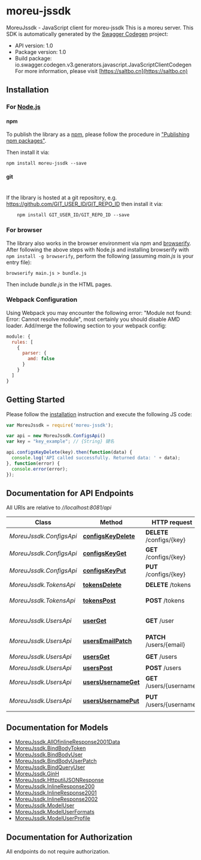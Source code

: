 # moreu-jssdk

MoreuJssdk - JavaScript client for moreu-jssdk
This is a moreu server.
This SDK is automatically generated by the [Swagger Codegen](https://github.com/swagger-api/swagger-codegen) project:

- API version: 1.0
- Package version: 1.0
- Build package: io.swagger.codegen.v3.generators.javascript.JavaScriptClientCodegen
For more information, please visit [https://saltbo.cn](https://saltbo.cn)

## Installation

### For [Node.js](https://nodejs.org/)

#### npm

To publish the library as a [npm](https://www.npmjs.com/),
please follow the procedure in ["Publishing npm packages"](https://docs.npmjs.com/getting-started/publishing-npm-packages).

Then install it via:

```shell
npm install moreu-jssdk --save
```

#### git
#
If the library is hosted at a git repository, e.g.
https://github.com/GIT_USER_ID/GIT_REPO_ID
then install it via:

```shell
    npm install GIT_USER_ID/GIT_REPO_ID --save
```

### For browser

The library also works in the browser environment via npm and [browserify](http://browserify.org/). After following
the above steps with Node.js and installing browserify with `npm install -g browserify`,
perform the following (assuming *main.js* is your entry file):

```shell
browserify main.js > bundle.js
```

Then include *bundle.js* in the HTML pages.

### Webpack Configuration

Using Webpack you may encounter the following error: "Module not found: Error:
Cannot resolve module", most certainly you should disable AMD loader. Add/merge
the following section to your webpack config:

```javascript
module: {
  rules: [
    {
      parser: {
        amd: false
      }
    }
  ]
}
```

## Getting Started

Please follow the [installation](#installation) instruction and execute the following JS code:

```javascript
var MoreuJssdk = require('moreu-jssdk');

var api = new MoreuJssdk.ConfigsApi()
var key = "key_example"; // {String} 键名

api.configsKeyDelete(key).then(function(data) {
  console.log('API called successfully. Returned data: ' + data);
}, function(error) {
  console.error(error);
});

```

## Documentation for API Endpoints

All URIs are relative to *//localhost:8081/api*

Class | Method | HTTP request | Description
------------ | ------------- | ------------- | -------------
*MoreuJssdk.ConfigsApi* | [**configsKeyDelete**](docs/ConfigsApi.md#configsKeyDelete) | **DELETE** /configs/{key} | 删除配置项
*MoreuJssdk.ConfigsApi* | [**configsKeyGet**](docs/ConfigsApi.md#configsKeyGet) | **GET** /configs/{key} | 获取配置项
*MoreuJssdk.ConfigsApi* | [**configsKeyPut**](docs/ConfigsApi.md#configsKeyPut) | **PUT** /configs/{key} | 修改配置项
*MoreuJssdk.TokensApi* | [**tokensDelete**](docs/TokensApi.md#tokensDelete) | **DELETE** /tokens | 退出登录
*MoreuJssdk.TokensApi* | [**tokensPost**](docs/TokensApi.md#tokensPost) | **POST** /tokens | 登录/密码重置
*MoreuJssdk.UsersApi* | [**userGet**](docs/UsersApi.md#userGet) | **GET** /user | 当前登录用户信息
*MoreuJssdk.UsersApi* | [**usersEmailPatch**](docs/UsersApi.md#usersEmailPatch) | **PATCH** /users/{email} | 更新一项用户信息
*MoreuJssdk.UsersApi* | [**usersGet**](docs/UsersApi.md#usersGet) | **GET** /users | 用户列表
*MoreuJssdk.UsersApi* | [**usersPost**](docs/UsersApi.md#usersPost) | **POST** /users | 用户注册
*MoreuJssdk.UsersApi* | [**usersUsernameGet**](docs/UsersApi.md#usersUsernameGet) | **GET** /users/{username} | 用户查询
*MoreuJssdk.UsersApi* | [**usersUsernamePut**](docs/UsersApi.md#usersUsernamePut) | **PUT** /users/{username} | 修改个人信息

## Documentation for Models

 - [MoreuJssdk.AllOfinlineResponse2001Data](docs/AllOfinlineResponse2001Data.md)
 - [MoreuJssdk.BindBodyToken](docs/BindBodyToken.md)
 - [MoreuJssdk.BindBodyUser](docs/BindBodyUser.md)
 - [MoreuJssdk.BindBodyUserPatch](docs/BindBodyUserPatch.md)
 - [MoreuJssdk.BindQueryUser](docs/BindQueryUser.md)
 - [MoreuJssdk.GinH](docs/GinH.md)
 - [MoreuJssdk.HttputilJSONResponse](docs/HttputilJSONResponse.md)
 - [MoreuJssdk.InlineResponse200](docs/InlineResponse200.md)
 - [MoreuJssdk.InlineResponse2001](docs/InlineResponse2001.md)
 - [MoreuJssdk.InlineResponse2002](docs/InlineResponse2002.md)
 - [MoreuJssdk.ModelUser](docs/ModelUser.md)
 - [MoreuJssdk.ModelUserFormats](docs/ModelUserFormats.md)
 - [MoreuJssdk.ModelUserProfile](docs/ModelUserProfile.md)

## Documentation for Authorization

 All endpoints do not require authorization.

